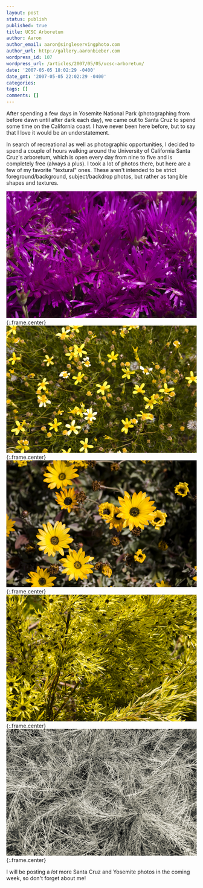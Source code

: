 ```yaml
---
layout: post
status: publish
published: true
title: UCSC Arboretum
author: Aaron
author_email: aaron@singleservingphoto.com
author_url: http://gallery.aaronbieber.com
wordpress_id: 107
wordpress_url: /articles/2007/05/05/ucsc-arboretum/
date: '2007-05-05 18:02:29 -0400'
date_gmt: '2007-05-05 22:02:29 -0400'
categories:
tags: []
comments: []
---
```

After spending a few days in Yosemite National Park (photographing from
before dawn until after dark each day), we came out to Santa Cruz to
spend some time on the California coast. I have never been here before,
but to say that I love it would be an understatement.

In search of recreational as well as photographic opportunities, I
decided to spend a couple of hours walking around the University of
California Santa Cruz's arboretum, which is open every day from nine to
five and is completely free (always a plus). I took a lot of photos
there, but here are a few of my favorite "textural" ones. These aren't
intended to be strict foreground/background, subject/backdrop photos,
but rather as tangible shapes and textures.

![](/ssp/03May07-01.jpg){:.frame.center}
 ![](/ssp/03May07-02.jpg){:.frame.center}
 ![](/ssp/03May07-03.jpg){:.frame.center}
 ![](/ssp/04May07-04.jpg){:.frame.center}
 ![](/ssp/04May07-05.jpg){:.frame.center}

I will be posting a *lot* more Santa Cruz and Yosemite photos in the
coming week, so don't forget about me!

